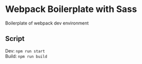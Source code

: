 # Webpack Boilerplate with Sass

Boilerplate of webpack dev environment

## Script

Dev: `npm run start`<br/> Build: `npm run build`

